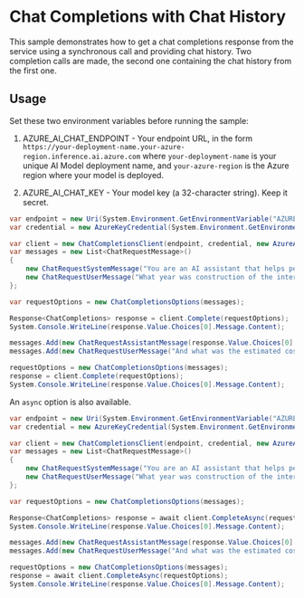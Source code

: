 # Chat Completions with Chat History

This sample demonstrates how to get a chat completions response from the service using a synchronous call and providing chat history. Two completion calls are made, the second one containing the chat history from the first one.

## Usage

Set these two environment variables before running the sample:

1. AZURE_AI_CHAT_ENDPOINT - Your endpoint URL, in the form `https://your-deployment-name.your-azure-region.inference.ai.azure.com` where `your-deployment-name` is your unique AI Model deployment name, and `your-azure-region` is the Azure region where your model is deployed.

2. AZURE_AI_CHAT_KEY - Your model key (a 32-character string). Keep it secret.

```C# Snippet:Azure_AI_Inference_ChatCompletionsWithHistoryScenario
var endpoint = new Uri(System.Environment.GetEnvironmentVariable("AZURE_AI_CHAT_ENDPOINT"));
var credential = new AzureKeyCredential(System.Environment.GetEnvironmentVariable("AZURE_AI_CHAT_KEY"));

var client = new ChatCompletionsClient(endpoint, credential, new AzureAIInferenceClientOptions());
var messages = new List<ChatRequestMessage>()
{
    new ChatRequestSystemMessage("You are an AI assistant that helps people find information. Your replies are short, no more than two sentences."),
    new ChatRequestUserMessage("What year was construction of the international space station mostly done?"),
};

var requestOptions = new ChatCompletionsOptions(messages);

Response<ChatCompletions> response = client.Complete(requestOptions);
System.Console.WriteLine(response.Value.Choices[0].Message.Content);

messages.Add(new ChatRequestAssistantMessage(response.Value.Choices[0].Message));
messages.Add(new ChatRequestUserMessage("And what was the estimated cost to build it?"));

requestOptions = new ChatCompletionsOptions(messages);
response = client.Complete(requestOptions);
System.Console.WriteLine(response.Value.Choices[0].Message.Content);
```

An `async` option is also available.

```C# Snippet:Azure_AI_Inference_ChatCompletionsWithHistoryScenarioAsync
var endpoint = new Uri(System.Environment.GetEnvironmentVariable("AZURE_AI_CHAT_ENDPOINT"));
var credential = new AzureKeyCredential(System.Environment.GetEnvironmentVariable("AZURE_AI_CHAT_KEY"));

var client = new ChatCompletionsClient(endpoint, credential, new AzureAIInferenceClientOptions());
var messages = new List<ChatRequestMessage>()
{
    new ChatRequestSystemMessage("You are an AI assistant that helps people find information. Your replies are short, no more than two sentences."),
    new ChatRequestUserMessage("What year was construction of the international space station mostly done?"),
};

var requestOptions = new ChatCompletionsOptions(messages);

Response<ChatCompletions> response = await client.CompleteAsync(requestOptions);
System.Console.WriteLine(response.Value.Choices[0].Message.Content);

messages.Add(new ChatRequestAssistantMessage(response.Value.Choices[0].Message));
messages.Add(new ChatRequestUserMessage("And what was the estimated cost to build it?"));

requestOptions = new ChatCompletionsOptions(messages);
response = await client.CompleteAsync(requestOptions);
System.Console.WriteLine(response.Value.Choices[0].Message.Content);
```
